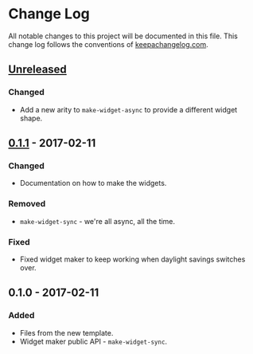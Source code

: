 # Change Log
All notable changes to this project will be documented in this file. This change log follows the conventions of [keepachangelog.com](http://keepachangelog.com/).

## [Unreleased]
### Changed
- Add a new arity to `make-widget-async` to provide a different widget shape.

## [0.1.1] - 2017-02-11
### Changed
- Documentation on how to make the widgets.

### Removed
- `make-widget-sync` - we're all async, all the time.

### Fixed
- Fixed widget maker to keep working when daylight savings switches over.

## 0.1.0 - 2017-02-11
### Added
- Files from the new template.
- Widget maker public API - `make-widget-sync`.

[Unreleased]: https://github.com/your-name/sportsbook/compare/0.1.1...HEAD
[0.1.1]: https://github.com/your-name/sportsbook/compare/0.1.0...0.1.1

